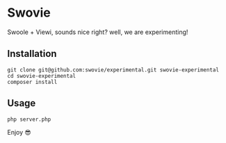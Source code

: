 # Swovie
Swoole + Viewi, sounds nice right? well, we are experimenting!

## Installation
```
git clone git@github.com:swovie/experimental.git swovie-experimental
cd swovie-experimental
composer install
```

## Usage
```
php server.php
```

Enjoy 😎